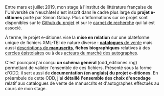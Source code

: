 
Entre mars et juillet 2019, mon stage à l'Institut de littérature française de l'Université de Neuchâtel s'est inscrit dans le cadre plus large du **projet e-ditiones** porté par Simon Gabay. Plus d'informations sur ce projet sont disponibles sur le [Github du projet](https://github.com/e-ditiones) et sur le [carnet de recherche](https://editiones.hypotheses.org) qui lui est associé.

À terme, le projet e-ditiones vise la **mise en relation** sur une plateforme unique de fichiers XML-TEI de nature diverse : [**catalogues** de vente](https://github.com/e-ditiones/CAT) mais aussi [descriptions de **manuscrits**](https://github.com/e-ditiones/MS), **fiches biographiques** relatives à des [cercles épistolaires](https://github.com/e-ditiones/PE1) ou à des [acteurs du marché des autographes](https://github.com/e-ditiones/PE2). 

C'est pourquoi j'ai conçu **un schéma général** (odd_editiones.rng) permettant de valider l'ensemble de ces fichiers. Présenté sous la forme d'ODD, il sert aussi de **documentation (en anglais) du projet e-ditiones**. En préambule de cette ODD, j'ai **détaillé l'ensemble des choix d'encodage** relatif aux catalogues de vente de manuscrits et d'autographes effectués au cours de mon stage.
